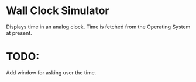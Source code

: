 # Wall Clock Simulator

Displays time in an analog clock.
Time is fetched from the Operating System at present.

# TODO:
Add window for asking user the time.
